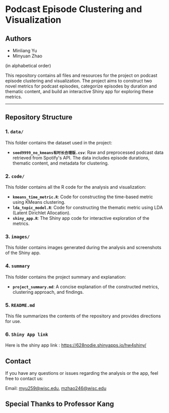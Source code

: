 
# Podcast Episode Clustering and Visualization
## Authors 
- Minliang Yu 
- Minyuan Zhao

(in alphabetical order) 

This repository contains all files and resources for the project on podcast episode clustering and visualization. The project aims to construct two novel metrics for podcast episodes, categorize episodes by duration and thematic content, and build an interactive Shiny app for exploring these metrics.

---

## Repository Structure

### 1. `data/`
This folder contains the dataset used in the project:
- **`seed9999_no_kmeans有时长合理版.csv`**: Raw and preprocessed podcast data retrieved from Spotify's API. The data includes episode durations, thematic content, and metadata for clustering.

### 2. `code/`
This folder contains all the R code for the analysis and visualization:
- **`kmeans_time_metric.R`**: Code for constructing the time-based metric using KMeans clustering.
- **`lda_topic_model.R`**: Code for constructing the thematic metric using LDA (Latent Dirichlet Allocation).
- **`shiny_app.R`**: The Shiny app code for interactive exploration of the metrics.

### 3. `images/`
This folder contains images generated during the analysis and screenshots of the Shiny app.

### 4. `summary`
This folder contains the project summary and explanation:
- **`project_summary.md`**: A concise explanation of the constructed metrics, clustering approach, and findings.

### 5. `README.md`
This file summarizes the contents of the repository and provides directions for use.
### 6. `Shiny App link`
Here is the shiny app link : https://628nodie.shinyapps.io/hw4shiny/

## Contact
If you have any questions or issues regarding the analysis or the app, feel free to contact us:

  Email: myu259@wisc.edu, mzhao246@wisc.edu

 
**Special Thanks to Professor Kang**
---
